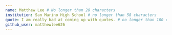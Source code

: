 ```yaml
---
name: Matthew Lee # No longer than 28 characters
institution: San Marino High School # no longer than 58 characters
quote: I am really bad at coming up with quotes. # no longer than 100 characters, avoid using quotes(") to guarantee the format remains the same.
github_user: matthewlee626
---
```

